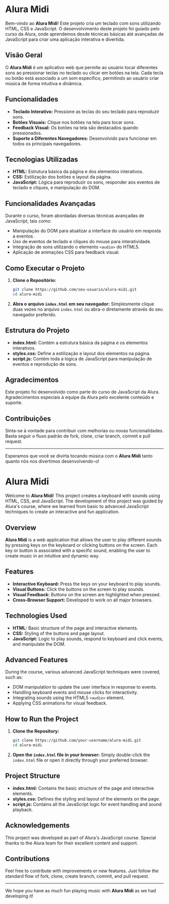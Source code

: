 # Alura Midi

Bem-vindo ao **Alura Midi**! Este projeto cria um teclado com sons utilizando HTML, CSS e JavaScript. O desenvolvimento deste projeto foi guiado pelo curso da Alura, onde aprendemos desde técnicas básicas até avançadas de JavaScript para criar uma aplicação interativa e divertida.

## Visão Geral

O **Alura Midi** é um aplicativo web que permite ao usuário tocar diferentes sons ao pressionar teclas no teclado ou clicar em botões na tela. Cada tecla ou botão está associado a um som específico, permitindo ao usuário criar música de forma intuitiva e dinâmica.

## Funcionalidades

- **Teclado Interativo:** Pressione as teclas do seu teclado para reproduzir sons.
- **Botões Visuais:** Clique nos botões na tela para tocar sons.
- **Feedback Visual:** Os botões na tela são destacados quando pressionados.
- **Suporte a Diferentes Navegadores:** Desenvolvido para funcionar em todos os principais navegadores.

## Tecnologias Utilizadas

- **HTML:** Estrutura básica da página e dos elementos interativos.
- **CSS:** Estilização dos botões e layout da página.
- **JavaScript:** Lógica para reproduzir os sons, responder aos eventos de teclado e cliques, e manipulação do DOM.

## Funcionalidades Avançadas

Durante o curso, foram abordadas diversas técnicas avançadas de JavaScript, tais como:

- Manipulação do DOM para atualizar a interface do usuário em resposta a eventos.
- Uso de eventos de teclado e cliques do mouse para interatividade.
- Integração de sons utilizando o elemento `<audio>` do HTML5.
- Aplicação de animações CSS para feedback visual.

## Como Executar o Projeto

1. **Clone o Repositório:**

   ```bash
   git clone https://github.com/seu-usuario/alura-midi.git
   cd alura-midi
   ```

2. **Abra o arquivo `index.html` em seu navegador:**
   Simplesmente clique duas vezes no arquivo `index.html` ou abra-o diretamente através do seu navegador preferido.

## Estrutura do Projeto

- **index.html:** Contém a estrutura básica da página e os elementos interativos.
- **styles.css:** Define a estilização e layout dos elementos na página.
- **script.js:** Contém toda a lógica de JavaScript para manipulação de eventos e reprodução de sons.

## Agradecimentos

Este projeto foi desenvolvido como parte do curso de JavaScript da Alura. Agradecimentos especiais à equipe da Alura pelo excelente conteúdo e suporte.

## Contribuições

Sinta-se à vontade para contribuir com melhorias ou novas funcionalidades. Basta seguir o fluxo padrão de fork, clone, criar branch, commit e pull request.

---

Esperamos que você se divirta tocando música com o **Alura Midi** tanto quanto nós nos divertimos desenvolvendo-o!


# Alura Midi

Welcome to **Alura Midi**! This project creates a keyboard with sounds using HTML, CSS, and JavaScript. The development of this project was guided by Alura's course, where we learned from basic to advanced JavaScript techniques to create an interactive and fun application.

## Overview

**Alura Midi** is a web application that allows the user to play different sounds by pressing keys on the keyboard or clicking buttons on the screen. Each key or button is associated with a specific sound, enabling the user to create music in an intuitive and dynamic way.

## Features

- **Interactive Keyboard:** Press the keys on your keyboard to play sounds.
- **Visual Buttons:** Click the buttons on the screen to play sounds.
- **Visual Feedback:** Buttons on the screen are highlighted when pressed.
- **Cross-Browser Support:** Developed to work on all major browsers.

## Technologies Used

- **HTML:** Basic structure of the page and interactive elements.
- **CSS:** Styling of the buttons and page layout.
- **JavaScript:** Logic to play sounds, respond to keyboard and click events, and manipulate the DOM.

## Advanced Features

During the course, various advanced JavaScript techniques were covered, such as:

- DOM manipulation to update the user interface in response to events.
- Handling keyboard events and mouse clicks for interactivity.
- Integrating sounds using the HTML5 `<audio>` element.
- Applying CSS animations for visual feedback.

## How to Run the Project

1. **Clone the Repository:**

   ```bash
   git clone https://github.com/your-username/alura-midi.git
   cd alura-midi
   ```

2. **Open the `index.html` file in your browser:**
   Simply double-click the `index.html` file or open it directly through your preferred browser.

## Project Structure

- **index.html:** Contains the basic structure of the page and interactive elements.
- **styles.css:** Defines the styling and layout of the elements on the page.
- **script.js:** Contains all the JavaScript logic for event handling and sound playback.

## Acknowledgements

This project was developed as part of Alura's JavaScript course. Special thanks to the Alura team for their excellent content and support.

## Contributions

Feel free to contribute with improvements or new features. Just follow the standard flow of fork, clone, create branch, commit, and pull request.

---

We hope you have as much fun playing music with **Alura Midi** as we had developing it!
